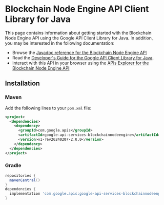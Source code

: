 # Blockchain Node Engine API Client Library for Java



This page contains information about getting started with the Blockchain Node Engine API
using the Google API Client Library for Java. In addition, you may be interested
in the following documentation:

* Browse the [Javadoc reference for the Blockchain Node Engine API][javadoc]
* Read the [Developer's Guide for the Google API Client Library for Java][google-api-client].
* Interact with this API in your browser using the [APIs Explorer for the Blockchain Node Engine API][api-explorer]

## Installation

### Maven

Add the following lines to your `pom.xml` file:

```xml
<project>
  <dependencies>
    <dependency>
      <groupId>com.google.apis</groupId>
      <artifactId>google-api-services-blockchainnodeengine</artifactId>
      <version>v1-rev20240207-2.0.0</version>
    </dependency>
  </dependencies>
</project>
```

### Gradle

```gradle
repositories {
  mavenCentral()
}
dependencies {
  implementation 'com.google.apis:google-api-services-blockchainnodeengine:v1-rev20240207-2.0.0'
}
```

[javadoc]: https://googleapis.dev/java/google-api-services-blockchainnodeengine/latest/index.html
[google-api-client]: https://github.com/googleapis/google-api-java-client/
[api-explorer]: https://developers.google.com/apis-explorer/#p/blockchainnodeengine/v1/
